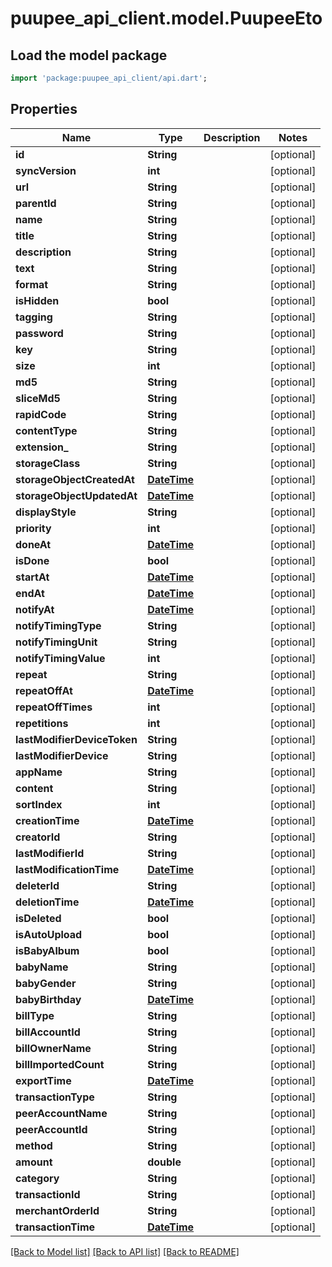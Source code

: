 # puupee_api_client.model.PuupeeEto

## Load the model package
```dart
import 'package:puupee_api_client/api.dart';
```

## Properties
Name | Type | Description | Notes
------------ | ------------- | ------------- | -------------
**id** | **String** |  | [optional] 
**syncVersion** | **int** |  | [optional] 
**url** | **String** |  | [optional] 
**parentId** | **String** |  | [optional] 
**name** | **String** |  | [optional] 
**title** | **String** |  | [optional] 
**description** | **String** |  | [optional] 
**text** | **String** |  | [optional] 
**format** | **String** |  | [optional] 
**isHidden** | **bool** |  | [optional] 
**tagging** | **String** |  | [optional] 
**password** | **String** |  | [optional] 
**key** | **String** |  | [optional] 
**size** | **int** |  | [optional] 
**md5** | **String** |  | [optional] 
**sliceMd5** | **String** |  | [optional] 
**rapidCode** | **String** |  | [optional] 
**contentType** | **String** |  | [optional] 
**extension_** | **String** |  | [optional] 
**storageClass** | **String** |  | [optional] 
**storageObjectCreatedAt** | [**DateTime**](DateTime.md) |  | [optional] 
**storageObjectUpdatedAt** | [**DateTime**](DateTime.md) |  | [optional] 
**displayStyle** | **String** |  | [optional] 
**priority** | **int** |  | [optional] 
**doneAt** | [**DateTime**](DateTime.md) |  | [optional] 
**isDone** | **bool** |  | [optional] 
**startAt** | [**DateTime**](DateTime.md) |  | [optional] 
**endAt** | [**DateTime**](DateTime.md) |  | [optional] 
**notifyAt** | [**DateTime**](DateTime.md) |  | [optional] 
**notifyTimingType** | **String** |  | [optional] 
**notifyTimingUnit** | **String** |  | [optional] 
**notifyTimingValue** | **int** |  | [optional] 
**repeat** | **String** |  | [optional] 
**repeatOffAt** | [**DateTime**](DateTime.md) |  | [optional] 
**repeatOffTimes** | **int** |  | [optional] 
**repetitions** | **int** |  | [optional] 
**lastModifierDeviceToken** | **String** |  | [optional] 
**lastModifierDevice** | **String** |  | [optional] 
**appName** | **String** |  | [optional] 
**content** | **String** |  | [optional] 
**sortIndex** | **int** |  | [optional] 
**creationTime** | [**DateTime**](DateTime.md) |  | [optional] 
**creatorId** | **String** |  | [optional] 
**lastModifierId** | **String** |  | [optional] 
**lastModificationTime** | [**DateTime**](DateTime.md) |  | [optional] 
**deleterId** | **String** |  | [optional] 
**deletionTime** | [**DateTime**](DateTime.md) |  | [optional] 
**isDeleted** | **bool** |  | [optional] 
**isAutoUpload** | **bool** |  | [optional] 
**isBabyAlbum** | **bool** |  | [optional] 
**babyName** | **String** |  | [optional] 
**babyGender** | **String** |  | [optional] 
**babyBirthday** | [**DateTime**](DateTime.md) |  | [optional] 
**billType** | **String** |  | [optional] 
**billAccountId** | **String** |  | [optional] 
**billOwnerName** | **String** |  | [optional] 
**billImportedCount** | **String** |  | [optional] 
**exportTime** | [**DateTime**](DateTime.md) |  | [optional] 
**transactionType** | **String** |  | [optional] 
**peerAccountName** | **String** |  | [optional] 
**peerAccountId** | **String** |  | [optional] 
**method** | **String** |  | [optional] 
**amount** | **double** |  | [optional] 
**category** | **String** |  | [optional] 
**transactionId** | **String** |  | [optional] 
**merchantOrderId** | **String** |  | [optional] 
**transactionTime** | [**DateTime**](DateTime.md) |  | [optional] 

[[Back to Model list]](../README.md#documentation-for-models) [[Back to API list]](../README.md#documentation-for-api-endpoints) [[Back to README]](../README.md)


